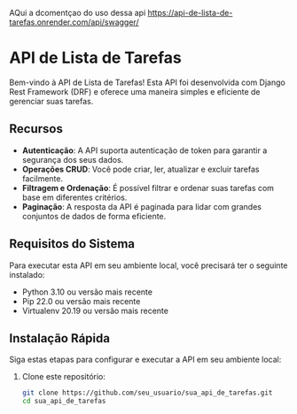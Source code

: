 AQui a dcomentçao do uso dessa api
https://api-de-lista-de-tarefas.onrender.com/api/swagger/
# API de Lista de Tarefas

Bem-vindo à API de Lista de Tarefas! Esta API foi desenvolvida com Django Rest Framework (DRF) e oferece uma maneira simples e eficiente de gerenciar suas tarefas.

## Recursos

- **Autenticação**: A API suporta autenticação de token para garantir a segurança dos seus dados.
- **Operações CRUD**: Você pode criar, ler, atualizar e excluir tarefas facilmente.
- **Filtragem e Ordenação**: É possível filtrar e ordenar suas tarefas com base em diferentes critérios.
- **Paginação**: A resposta da API é paginada para lidar com grandes conjuntos de dados de forma eficiente.

## Requisitos do Sistema

Para executar esta API em seu ambiente local, você precisará ter o seguinte instalado:

- Python 3.10 ou versão mais recente
- Pip 22.0 ou versão mais recente
- Virtualenv 20.19 ou versão mais recente

## Instalação Rápida

Siga estas etapas para configurar e executar a API em seu ambiente local:

1. Clone este repositório:

   ```bash
   git clone https://github.com/seu_usuario/sua_api_de_tarefas.git
   cd sua_api_de_tarefas

